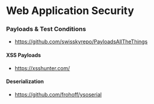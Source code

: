 # Web Application Security

### Payloads & Test Conditions

* https://github.com/swisskyrepo/PayloadsAllTheThings

#### XSS Payloads

* https://xsshunter.com/


#### Deserialization

* https://github.com/frohoff/ysoserial